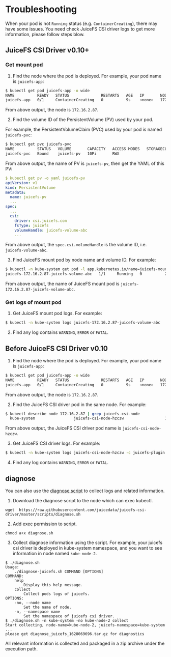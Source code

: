 # Troubleshooting

When your pod is not `Running` status (e.g. `ContainerCreating`), there may have some issues. You need check JuiceFS CSI driver logs to get more information, please follow steps blow.

## JuiceFS CSI Driver v0.10+

### Get mount pod

1. Find the node where the pod is deployed. For example, your pod name is `juicefs-app`:

```sh
$ kubectl get pod juicefs-app -o wide
NAME          READY   STATUS              RESTARTS   AGE   IP       NODE          NOMINATED NODE   READINESS GATES
juicefs-app   0/1     ContainerCreating   0          9s    <none>   172.16.2.87   <none>           <none>
```

From above output, the node is `172.16.2.87`.

2. Find the volume ID of the PersistentVolume (PV) used by your pod.

For example, the PersistentVolumeClaim (PVC) used by your pod is named `juicefs-pvc`:

```sh
$ kubectl get pvc juicefs-pvc
NAME          STATUS   VOLUME       CAPACITY   ACCESS MODES   STORAGECLASS   AGE
juicefs-pvc   Bound    juicefs-pv   10Pi       RWX                           42d
```

From above output, the name of PV is `juicefs-pv`, then get the YAML of this PV:

```yaml
$ kubectl get pv -o yaml juicefs-pv
apiVersion: v1
kind: PersistentVolume
metadata:
  name: juicefs-pv
  ...
spec:
  ...
  csi:
    driver: csi.juicefs.com
    fsType: juicefs
    volumeHandle: juicefs-volume-abc
    ...
```

From above output, the `spec.csi.volumeHandle` is the volume ID, i.e. `juicefs-volume-abc`.

3. Find JuiceFS mount pod by node name and volume ID. For example:

```sh
$ kubectl -n kube-system get pod -l app.kubernetes.io/name=juicefs-mount -o wide | grep 172.16.2.87 | grep juicefs-volume-abc
juicefs-172.16.2.87-juicefs-volume-abc   1/1     Running   0          20h    172.16.2.100   172.16.2.87   <none>           <none>
```

From above output, the name of JuiceFS mount pod is `juicefs-172.16.2.87-juicefs-volume-abc`.

### Get logs of mount pod

1. Get JuiceFS mount pod logs. For example:

```sh
$ kubectl -n kube-system logs juicefs-172.16.2.87-juicefs-volume-abc
```

2. Find any log contains `WARNING`, `ERROR` or `FATAL`.

## Before JuiceFS CSI Driver v0.10

1. Find the node where the pod is deployed. For example, your pod name is `juicefs-app`:

```sh
$ kubectl get pod juicefs-app -o wide
NAME          READY   STATUS              RESTARTS   AGE   IP       NODE          NOMINATED NODE   READINESS GATES
juicefs-app   0/1     ContainerCreating   0          9s    <none>   172.16.2.87   <none>           <none>
```

From above output, the node is `172.16.2.87`.

2. Find the JuiceFS CSI driver pod in the same node. For example:

```sh
$ kubectl describe node 172.16.2.87 | grep juicefs-csi-node
  kube-system                 juicefs-csi-node-hzczw                  1 (0%)        2 (1%)      1Gi (0%)         5Gi (0%)       61m
```

From above output, the JuiceFS CSI driver pod name is `juicefs-csi-node-hzczw`.

3. Get JuiceFS CSI driver logs. For example:

```sh
$ kubectl -n kube-system logs juicefs-csi-node-hzczw -c juicefs-plugin
```

4. Find any log contains `WARNING`, `ERROR` or `FATAL`.

## diagnose

You can also use the [diagnose script](https://github.com/juicedata/juicefs-csi-driver/blob/master/scripts/diagnose.sh) to collect logs and related information.

1. Download the diagnose script to the node which can exec kubectl.

```shell
wget  https://raw.githubusercontent.com/juicedata/juicefs-csi-driver/master/scripts/diagnose.sh
```

2. Add exec permission to script.

```shell
chmod a+x diagnose.sh
```

3. Collect diagnose information using the script. For example, your juicefs csi driver is deployed in kube-system namespace,
and you want to see information in node named `kube-node-2`.

```shell
$ ./diagnose.sh
Usage:
    ./diagnose-juicefs.sh COMMAND [OPTIONS]
COMMAND:
    help
        Display this help message.
    collect
        Collect pods logs of juicefs.
OPTIONS:
    -no, --node name
        Set the name of node.
    -n, --namespace name
        Set the namespace of juicefs csi driver.
$ ./diagnose.sh -n kube-system -no kube-node-2 collect
Start collecting, node-name=kube-node-2, juicefs-namespace=kube-system
...
please get diagnose_juicefs_1628069696.tar.gz for diagnostics
```

All relevant information is collected and packaged in a zip archive under the execution path.
